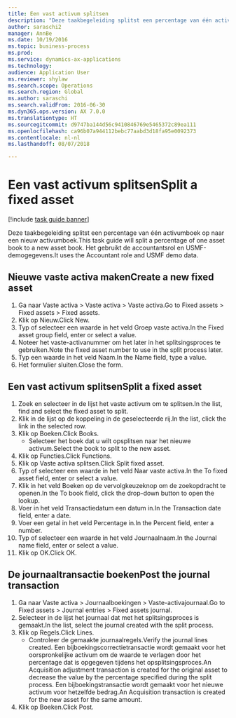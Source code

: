 ```yaml
--- 
title: Een vast activum splitsen
description: "Deze taakbegeleiding splitst een percentage van één activumboek op naar een nieuw activumboek."
author: saraschi2
manager: AnnBe
ms.date: 10/19/2016
ms.topic: business-process
ms.prod: 
ms.service: dynamics-ax-applications
ms.technology: 
audience: Application User
ms.reviewer: shylaw
ms.search.scope: Operations
ms.search.region: Global
ms.author: saraschi
ms.search.validFrom: 2016-06-30
ms.dyn365.ops.version: AX 7.0.0
ms.translationtype: HT
ms.sourcegitcommit: d9747ba144d56c9410846769e5465372c89ea111
ms.openlocfilehash: ca96b07a944112bebc77aabd3d18fa95e0092373
ms.contentlocale: nl-nl
ms.lasthandoff: 08/07/2018

---
```

# <a name="split-a-fixed-asset"></a><span data-ttu-id="0c23b-103">Een vast activum splitsen</span><span class="sxs-lookup"><span data-stu-id="0c23b-103">Split a fixed asset</span></span>

[!include [task guide banner](../../includes/task-guide-banner.md)]

<span data-ttu-id="0c23b-104">Deze taakbegeleiding splitst een percentage van één activumboek op naar een nieuw activumboek.</span><span class="sxs-lookup"><span data-stu-id="0c23b-104">This task guide will split a percentage of one asset book to a new asset book.</span></span>  <span data-ttu-id="0c23b-105">Het gebruikt de accountantsrol en USMF-demogegevens.</span><span class="sxs-lookup"><span data-stu-id="0c23b-105">It uses the Accountant role and USMF demo data.</span></span>


## <a name="create-a-new-fixed-asset"></a><span data-ttu-id="0c23b-106">Nieuwe vaste activa maken</span><span class="sxs-lookup"><span data-stu-id="0c23b-106">Create a new fixed asset</span></span>
1. <span data-ttu-id="0c23b-107">Ga naar Vaste activa > Vaste activa > Vaste activa.</span><span class="sxs-lookup"><span data-stu-id="0c23b-107">Go to Fixed assets > Fixed assets > Fixed assets.</span></span>
2. <span data-ttu-id="0c23b-108">Klik op Nieuw.</span><span class="sxs-lookup"><span data-stu-id="0c23b-108">Click New.</span></span>
3. <span data-ttu-id="0c23b-109">Typ of selecteer een waarde in het veld Groep vaste activa.</span><span class="sxs-lookup"><span data-stu-id="0c23b-109">In the Fixed asset group field, enter or select a value.</span></span>
4. <span data-ttu-id="0c23b-110">Noteer het vaste-activanummer om het later in het splitsingsproces te gebruiken.</span><span class="sxs-lookup"><span data-stu-id="0c23b-110">Note the fixed asset number to use in the split process later.</span></span>
5. <span data-ttu-id="0c23b-111">Typ een waarde in het veld Naam.</span><span class="sxs-lookup"><span data-stu-id="0c23b-111">In the Name field, type a value.</span></span>
6. <span data-ttu-id="0c23b-112">Het formulier sluiten.</span><span class="sxs-lookup"><span data-stu-id="0c23b-112">Close the form.</span></span>

## <a name="split-a-fixed-asset"></a><span data-ttu-id="0c23b-113">Een vast activum splitsen</span><span class="sxs-lookup"><span data-stu-id="0c23b-113">Split a fixed asset</span></span>
1. <span data-ttu-id="0c23b-114">Zoek en selecteer in de lijst het vaste activum om te splitsen.</span><span class="sxs-lookup"><span data-stu-id="0c23b-114">In the list, find and select the fixed asset to split.</span></span>
2. <span data-ttu-id="0c23b-115">Klik in de lijst op de koppeling in de geselecteerde rij.</span><span class="sxs-lookup"><span data-stu-id="0c23b-115">In the list, click the link in the selected row.</span></span>
3. <span data-ttu-id="0c23b-116">Klik op Boeken.</span><span class="sxs-lookup"><span data-stu-id="0c23b-116">Click Books.</span></span>
    * <span data-ttu-id="0c23b-117">Selecteer het boek dat u wilt opsplitsen naar het nieuwe activum.</span><span class="sxs-lookup"><span data-stu-id="0c23b-117">Select the book to split to the new asset.</span></span>  
4. <span data-ttu-id="0c23b-118">Klik op Functies.</span><span class="sxs-lookup"><span data-stu-id="0c23b-118">Click Functions.</span></span>
5. <span data-ttu-id="0c23b-119">Klik op Vaste activa splitsen.</span><span class="sxs-lookup"><span data-stu-id="0c23b-119">Click Split fixed asset.</span></span>
6. <span data-ttu-id="0c23b-120">Typ of selecteer een waarde in het veld Naar vaste activa.</span><span class="sxs-lookup"><span data-stu-id="0c23b-120">In the To fixed asset field, enter or select a value.</span></span>
7. <span data-ttu-id="0c23b-121">Klik in het veld Boeken op de vervolgkeuzeknop om de zoekopdracht te openen.</span><span class="sxs-lookup"><span data-stu-id="0c23b-121">In the To book field, click the drop-down button to open the lookup.</span></span>
8. <span data-ttu-id="0c23b-122">Voer in het veld Transactiedatum een datum in.</span><span class="sxs-lookup"><span data-stu-id="0c23b-122">In the Transaction date field, enter a date.</span></span>
9. <span data-ttu-id="0c23b-123">Voer een getal in het veld Percentage in.</span><span class="sxs-lookup"><span data-stu-id="0c23b-123">In the Percent field, enter a number.</span></span>
10. <span data-ttu-id="0c23b-124">Typ of selecteer een waarde in het veld Journaalnaam.</span><span class="sxs-lookup"><span data-stu-id="0c23b-124">In the Journal name field, enter or select a value.</span></span>
11. <span data-ttu-id="0c23b-125">Klik op OK.</span><span class="sxs-lookup"><span data-stu-id="0c23b-125">Click OK.</span></span>

## <a name="post-the-journal-transaction"></a><span data-ttu-id="0c23b-126">De journaaltransactie boeken</span><span class="sxs-lookup"><span data-stu-id="0c23b-126">Post the journal transaction</span></span>
1. <span data-ttu-id="0c23b-127">Ga naar Vaste activa > Journaalboekingen > Vaste-activajournaal.</span><span class="sxs-lookup"><span data-stu-id="0c23b-127">Go to Fixed assets > Journal entries > Fixed assets journal.</span></span>
2. <span data-ttu-id="0c23b-128">Selecteer in de lijst het journaal dat met het splitsingsproces is gemaakt.</span><span class="sxs-lookup"><span data-stu-id="0c23b-128">In the list, select the journal created with the split process.</span></span>
3. <span data-ttu-id="0c23b-129">Klik op Regels.</span><span class="sxs-lookup"><span data-stu-id="0c23b-129">Click Lines.</span></span>
    * <span data-ttu-id="0c23b-130">Controleer de gemaakte journaalregels.</span><span class="sxs-lookup"><span data-stu-id="0c23b-130">Verify the journal lines created.</span></span>  <span data-ttu-id="0c23b-131">Een bijboekingscorrectietransactie wordt gemaakt voor het oorspronkelijke activum om de waarde te verlagen door het percentage dat is opgegeven tijdens het opsplitsingsproces.</span><span class="sxs-lookup"><span data-stu-id="0c23b-131">An Acquisition adjustment transaction is created for the original asset to decrease the value by the percentage specified during the split process.</span></span>  <span data-ttu-id="0c23b-132">Een bijboekingstransactie wordt gemaakt voor het nieuwe activum voor hetzelfde bedrag.</span><span class="sxs-lookup"><span data-stu-id="0c23b-132">An Acquisition transaction is created for the new asset for the same amount.</span></span>  
4. <span data-ttu-id="0c23b-133">Klik op Boeken.</span><span class="sxs-lookup"><span data-stu-id="0c23b-133">Click Post.</span></span>


